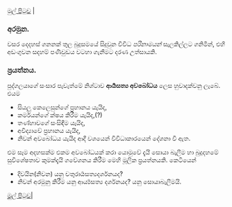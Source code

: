 [මුල් පිටුව](/index.md) |

### අරමුන.
වසර දෙදහස් ගනනක් තුල බුදුසමයේ සිදුවුන විවිධ _පරිනාමයන්_ සැලකිල්ලට ගනිමින්, එහි අඩංගුවන සදහම් පණිවුඩය වටහා ගැනීමට දරණ උත්සායකි.

### ප්‍රයත්නය.
පුද්ගලයාගේ සංසාර පැවැත්මේ නිශ්ටාව **ආර්‍යසත්‍ය අවබෝධය** ලෙස හුවාදක්වනු ලැබේ.
එයම
- සියලු කෙලෙසුන්ගේ ප්‍රහානය යැයිද,
- කර්මයන්ගේ ක්ෂය කිරීම යැයිද,(?)
- තණ්හාවගේ සංසිඳීම යැයිද,
- අවිද්‍යාවේ ප්‍රහානය යැයිද,
- නිවන් අවබෝධය යැයිද ආදී වශයෙන් විවිධාකාරයෙන් දේශනා වී ඇත.

එම සෑම අදහසක්ම එකම අවබෝධයක් කරා යොමුවේ දැයි සොයා බැලීම හා බුදුදහමේ සුවිශේෂතාව කුමක්දැයි ගවේශනය කිරීම මෙහි මූලික ප්‍රයත්නයකි.
කෙටියෙන්

- දිවයින(නිවන) යනු චතුරාර්‍යසත්‍යදර්ශනයද?
- නිවන් අරමුනු කිරීම යනු ආර්‍ය්‍යසත්‍ය දර්ශනයද? යනු සොයාබැලීමයි.

[මුල් පිටුව](/index.md)|
